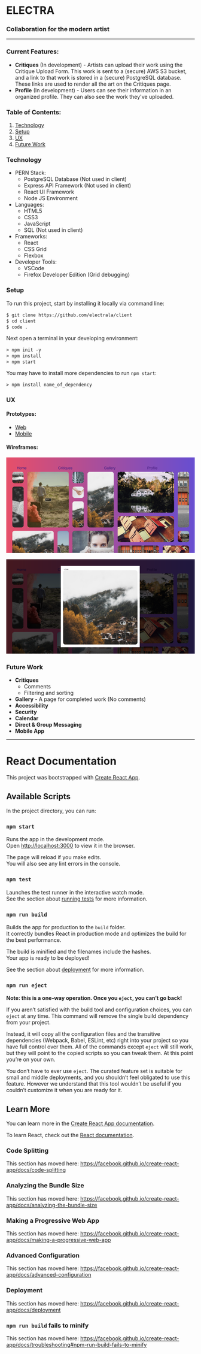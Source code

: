 # ELECTRA
### Collaboration for the modern artist
---
### Current Features:
- __Critiques__ (In development) - Artists can upload their work using the Critique Upload Form. This work is sent to a (secure) AWS S3 bucket, and a link to that work is stored in a (secure) PostgreSQL database. These links are used to render all the art on the Critiques page.
- __Profile__ (In development) - Users can see their information in an organized profile. They can also see the work they've uploaded.

### Table of Contents:

1. [Technology](#technolgy)
2. [Setup](#setup)
3. [UX](#ux)
4. [Future Work](#futurework)

### Technology

- PERN Stack:
  - PostgreSQL Database (Not used in client)
  - Express API Framework (Not used in client)
  - React UI Framework
  - Node JS Environment
- Languages:
  - HTML5
  - CSS3
  - JavaScript
  - SQL (Not used in client)
- Frameworks:
  - React
  - CSS Grid
  - Flexbox
- Developer Tools:
  - VSCode
  - Firefox Developer Edition (Grid debugging)
  
### Setup

To run this project, start by installing it locally via command line:

```
$ git clone https://github.com/electrala/client
$ cd client
$ code .
```

Next open a terminal in your developing environment:

```
> npm init -y 
> npm install
> npm start
```

You may have to install more dependencies to run `npm start`:

```
> npm install name_of_dependency
```

### UX

#### Prototypes:

- [Web](https://xd.adobe.com/view/a09a6bb2-c574-4bb1-7517-6de3f8a265c0-d6ab/?fullscreen)
- [Mobile](https://xd.adobe.com/view/fdba7ccc-9072-4245-7ac6-bc7548bf26ad-8b8b/?fullscreen)

#### Wireframes:

![CSS Grid image](https://github.com/electrala/documentation/blob/master/Images/ElectraCSSGridTemplate.png)

![CSS Grid image - Modal](https://github.com/electrala/documentation/blob/master/Images/ElectraCritiquesModalTemplate.png)

### Future Work
- __Critiques__
  - Comments
  - Filtering and sorting
- __Gallery__  - A page for completed work (No comments)
- __Accessibility__
- __Security__
- __Calendar__
- __Direct & Group Messaging__
- __Mobile App__
---
# React Documentation

This project was bootstrapped with [Create React App](https://github.com/facebook/create-react-app). 

## Available Scripts

In the project directory, you can run:

### `npm start`

Runs the app in the development mode.<br>
Open [http://localhost:3000](http://localhost:3000) to view it in the browser.

The page will reload if you make edits.<br>
You will also see any lint errors in the console.

### `npm test`

Launches the test runner in the interactive watch mode.<br>
See the section about [running tests](https://facebook.github.io/create-react-app/docs/running-tests) for more information.

### `npm run build`

Builds the app for production to the `build` folder.<br>
It correctly bundles React in production mode and optimizes the build for the best performance.

The build is minified and the filenames include the hashes.<br>
Your app is ready to be deployed!

See the section about [deployment](https://facebook.github.io/create-react-app/docs/deployment) for more information.

### `npm run eject`

**Note: this is a one-way operation. Once you `eject`, you can’t go back!**

If you aren’t satisfied with the build tool and configuration choices, you can `eject` at any time. This command will remove the single build dependency from your project.

Instead, it will copy all the configuration files and the transitive dependencies (Webpack, Babel, ESLint, etc) right into your project so you have full control over them. All of the commands except `eject` will still work, but they will point to the copied scripts so you can tweak them. At this point you’re on your own.

You don’t have to ever use `eject`. The curated feature set is suitable for small and middle deployments, and you shouldn’t feel obligated to use this feature. However we understand that this tool wouldn’t be useful if you couldn’t customize it when you are ready for it.

## Learn More

You can learn more in the [Create React App documentation](https://facebook.github.io/create-react-app/docs/getting-started).

To learn React, check out the [React documentation](https://reactjs.org/).

### Code Splitting

This section has moved here: https://facebook.github.io/create-react-app/docs/code-splitting

### Analyzing the Bundle Size

This section has moved here: https://facebook.github.io/create-react-app/docs/analyzing-the-bundle-size

### Making a Progressive Web App

This section has moved here: https://facebook.github.io/create-react-app/docs/making-a-progressive-web-app

### Advanced Configuration

This section has moved here: https://facebook.github.io/create-react-app/docs/advanced-configuration

### Deployment

This section has moved here: https://facebook.github.io/create-react-app/docs/deployment

### `npm run build` fails to minify

This section has moved here: https://facebook.github.io/create-react-app/docs/troubleshooting#npm-run-build-fails-to-minify
